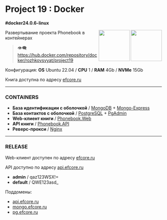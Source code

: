 # Project 19 : Docker
**#docker24.0.6-linux**

<img align="right" width="100" height="100" src="https://github.com/rozhkovsvyat/Project19.Docker/assets/71471748/473223be-eaa6-48c0-bb8c-10485c608d80">
<img align="right" width="100" height="100" src="https://github.com/rozhkovsvyat/Project19.Docker/assets/71471748/184cf010-61c6-4488-baef-7f79979b2a59">

Развертывание проекта Phonebook в контейнерах

> :eye_speech_bubble: https://hub.docker.com/repository/docker/rozhkovsvyat/project19

Конфигурация: **OS** Ubuntu 22.04 / **CPU** 1 / **RAM** 4Gb / **NVMe** 15Gb

Книга доступна по адресу [efcore.ru](https://efcore.ru) 

---

### CONTAINERS

* **База идентификации с оболочкой** / [MongoDB](https://hub.docker.com/_/mongo) + [Mongo-Express](https://hub.docker.com/_/mongo-express)
* **База контактов с оболочкой** / [PostgreSQL](https://hub.docker.com/_/postgres) + [PgAdmin](https://hub.docker.com/r/dpage/pgadmin4)
* **Web-клиент книги** / [Phonebook.Web](rozhkovsvyat/project19:web)
* **API книги** / [Phonebook.API](rozhkovsvyat/project19:api)
* **Реверс-прокси** / [Nginx](https://hub.docker.com/_/nginx)

---

### RELEASE




Web-клиент доступен по адресу [efcore.ru](https://efcore.ru) 

API доступно по адресу [api.efcore.ru](https://api.efcore.ru/contacts)
* **admin** / qaz123WSX!=
* **default** / QWE123asd_

Поддомены:
* [api.efcore.ru](https://api.efcore.ru/contacts)
* [mongo.efcore.ru](https://mongo.efcore.ru)
* [pg.efcore.ru](https://pg.efcore.ru)
